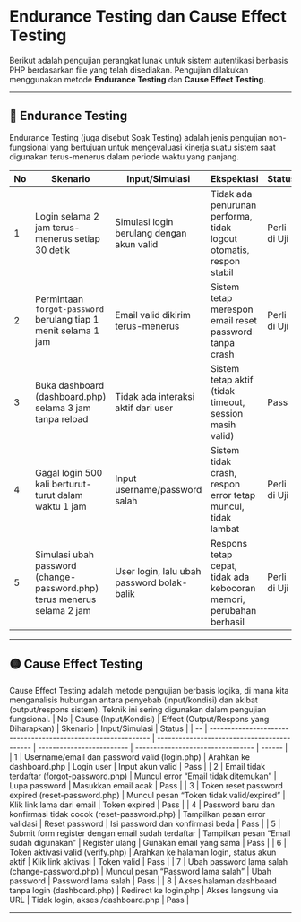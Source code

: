 
# Endurance Testing dan Cause Effect Testing

Berikut adalah pengujian perangkat lunak untuk sistem autentikasi berbasis PHP berdasarkan file yang telah disediakan. Pengujian dilakukan menggunakan metode **Endurance Testing** dan **Cause Effect Testing**.

---

## 🔵 Endurance Testing
Endurance Testing (juga disebut Soak Testing) adalah jenis pengujian non-fungsional yang bertujuan untuk mengevaluasi kinerja suatu sistem saat digunakan terus-menerus dalam periode waktu yang panjang.

| No | Skenario                                                                | Input/Simulasi                             | Ekspektasi                                                          | Status |
| -- | ----------------------------------------------------------------------- | ------------------------------------------ | ------------------------------------------------------------------- | ------ |
| 1  | Login selama 2 jam terus-menerus setiap 30 detik                        | Simulasi login berulang dengan akun valid  | Tidak ada penurunan performa, tidak logout otomatis, respon stabil  | Perli di Uji   |
| 2  | Permintaan `forgot-password` berulang tiap 1 menit selama 1 jam         | Email valid dikirim terus-menerus          | Sistem tetap merespon email reset password tanpa crash              | Perli di Uji   |
| 3  | Buka dashboard (dashboard.php) selama 3 jam tanpa reload                | Tidak ada interaksi aktif dari user        | Sistem tetap aktif (tidak timeout, session masih valid)             | Pass   |
| 4  | Gagal login 500 kali berturut-turut dalam waktu 1 jam                   | Input username/password salah              | Sistem tidak crash, respon error tetap muncul, tidak lambat         | Perli di Uji   |
| 5  | Simulasi ubah password (change-password.php) terus menerus selama 2 jam | User login, lalu ubah password bolak-balik | Respons tetap cepat, tidak ada kebocoran memori, perubahan berhasil | Perli di Uji  |

---

## 🟡 Cause Effect Testing
Cause Effect Testing adalah metode pengujian berbasis logika, di mana kita menganalisis hubungan antara penyebab (input/kondisi) dan akibat (output/respons sistem). Teknik ini sering digunakan dalam pengujian fungsional.
| No | Cause (Input/Kondisi)                                         | Effect (Output/Respons yang Diharapkan)     | Skenario                  | Input/Simulasi                    | Status |
| -- | ------------------------------------------------------------- | ------------------------------------------- | ------------------------- | --------------------------------- | ------ |
| 1  | Username/email dan password valid (login.php)                 | Arahkan ke dashboard.php                    | Login user                | Input akun valid                  | Pass   |
| 2  | Email tidak terdaftar (forgot-password.php)                   | Muncul error “Email tidak ditemukan”        | Lupa password             | Masukkan email acak               | Pass   |
| 3  | Token reset password expired (reset-password.php)             | Muncul pesan “Token tidak valid/expired”    | Klik link lama dari email | Token expired                     | Pass   |
| 4  | Password baru dan konfirmasi tidak cocok (reset-password.php) | Tampilkan pesan error validasi              | Reset password            | Isi password dan konfirmasi beda  | Pass   |
| 5  | Submit form register dengan email sudah terdaftar             | Tampilkan pesan “Email sudah digunakan”     | Register ulang            | Gunakan email yang sama           | Pass   |
| 6  | Token aktivasi valid (verify.php)                             | Arahkan ke halaman login, status akun aktif | Klik link aktivasi        | Token valid                       | Pass   |
| 7  | Ubah password lama salah (change-password.php)                | Muncul pesan “Password lama salah”          | Ubah password             | Password lama salah               | Pass   |
| 8  | Akses halaman dashboard tanpa login (dashboard.php)           | Redirect ke login.php                       | Akses langsung via URL    | Tidak login, akses /dashboard.php | Pass   |

---

